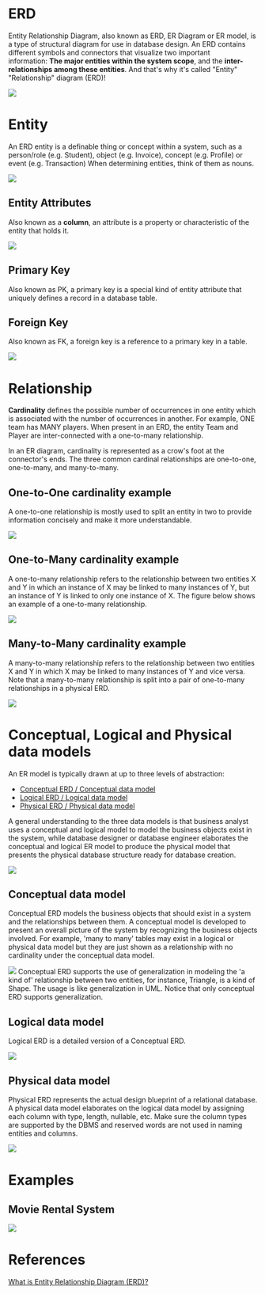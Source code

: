 # ERD

Entity Relationship Diagram, also known as ERD, ER Diagram or ER model, is a type of structural diagram for use in database design. An ERD contains different symbols and connectors that visualize two important information: **The major entities within the system scope**, and the **inter-relationships among these entities**. And that's why it's called "Entity" "Relationship" diagram (ERD)!

![](images/Untitled-b669c709-a6c3-4641-8695-61f3048b8db0.png)
# Entity

An ERD entity is a definable thing or concept within a system, such as a person/role (e.g. Student), object (e.g. Invoice), concept (e.g. Profile) or event (e.g. Transaction) When determining entities, think of them as nouns.

![](images/Untitled-27ebf66e-10b5-4e7b-b679-fe4065255862.png)
## Entity Attributes

Also known as a **column**, an attribute is a property or characteristic of the entity that holds it.

![](images/Untitled-7833203b-60fe-4a72-8559-fdfbcf804562.png)
## Primary Key

Also known as PK, a primary key is a special kind of entity attribute that uniquely defines a record in a database table.

## Foreign Key

Also known as FK, a foreign key is a reference to a primary key in a table.

![](images/Untitled-c7a1b866-477c-4511-8cd5-c1aca18877d5.png)
# Relationship

**Cardinality** defines the possible number of occurrences in one entity which is associated with the number of occurrences in another. For example, ONE team has MANY players. When present in an ERD, the entity Team and Player are inter-connected with a one-to-many relationship.

In an ER diagram, cardinality is represented as a crow's foot at the connector's ends. The three common cardinal relationships are one-to-one, one-to-many, and many-to-many.

## One-to-One cardinality example

A one-to-one relationship is mostly used to split an entity in two to provide information concisely and make it more understandable.

![](images/Untitled-723057a8-e3cb-4321-86bf-6f64cd3735a1.png)
## One-to-Many cardinality example

A one-to-many relationship refers to the relationship between two entities X and Y in which an instance of X may be linked to many instances of Y, but an instance of Y is linked to only one instance of X. The figure below shows an example of a one-to-many relationship.

![](images/Untitled-430bcf60-2636-42b5-9916-f61b593824de.png)
## Many-to-Many cardinality example

A many-to-many relationship refers to the relationship between two entities X and Y in which X may be linked to many instances of Y and vice versa. Note that a many-to-many relationship is split into a pair of one-to-many relationships in a physical ERD.

![](images/Untitled-daac7659-58ef-4ac7-9a23-21914133d552.png)
# Conceptual, Logical and Physical data models

An ER model is typically drawn at up to three levels of abstraction:

- [Conceptual ERD / Conceptual data model](https://www.visual-paradigm.com/guide/data-modeling/what-is-entity-relationship-diagram/#erd-data-models-conceptual)
- [Logical ERD / Logical data model](https://www.visual-paradigm.com/guide/data-modeling/what-is-entity-relationship-diagram/#erd-data-models-logical)
- [Physical ERD / Physical data model](https://www.visual-paradigm.com/guide/data-modeling/what-is-entity-relationship-diagram/#erd-data-models-physical)

A general understanding to the three data models is that business analyst uses a conceptual and logical model to model the business objects exist in the system, while database designer or database engineer elaborates the conceptual and logical ER model to produce the physical model that presents the physical database structure ready for database creation.

![](images/Untitled-128b234a-de1c-4706-a73a-8d6b455ca89d.png)
## Conceptual data model

Conceptual ERD models the business objects that should exist in a system and the relationships between them. A conceptual model is developed to present an overall picture of the system by recognizing the business objects involved. For example, 'many to many' tables may exist in a logical or physical data model but they are just shown as a relationship with no cardinality under the conceptual data model.

![](images/Untitled-ad48a77c-8ae0-4967-81ae-51e79553ce0f.png)
Conceptual ERD supports the use of generalization in modeling the 'a kind of' relationship between two entities, for instance, Triangle, is a kind of Shape. The usage is like generalization in UML. Notice that only conceptual ERD supports generalization.

## Logical data model

Logical ERD is a detailed version of a Conceptual ERD.

![](images/Untitled-f9f3be1c-b947-4b92-8244-3ceaa91500c0.png)
## Physical data model

Physical ERD represents the actual design blueprint of a relational database. A physical data model elaborates on the logical data model by assigning each column with type, length, nullable, etc. Make sure the column types are supported by the DBMS and reserved words are not used in naming entities and columns.

![](images/Untitled-e4ac7bfc-ff66-4b06-ab69-7cbe5dc38436.png)
# Examples

## Movie Rental System

![](images/Untitled-2ca5cec5-8c22-4107-9e3f-9002813237eb.png)
# References

[What is Entity Relationship Diagram (ERD)?](https://www.visual-paradigm.com/guide/data-modeling/what-is-entity-relationship-diagram/)
